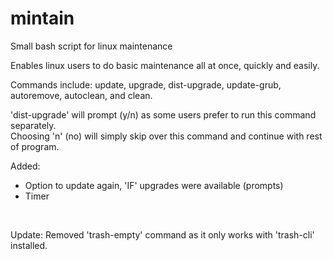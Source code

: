 # mintain
Small bash script for linux maintenance  

Enables linux users to do basic maintenance all at once, quickly and easily.

Commands include: update, upgrade, dist-upgrade, update-grub, autoremove, autoclean, and clean.

'dist-upgrade' will prompt (y/n) as some users prefer to run this command separately.  
Choosing 'n' (no) will simply skip over this command and continue with rest of program.  

Added:  
  * Option to update again, 'IF' upgrades were available (prompts)  
  * Timer  
  
 <br>
   
   Update: Removed 'trash-empty' command as it only works with 'trash-cli' installed.  
   
   
   
         
         
